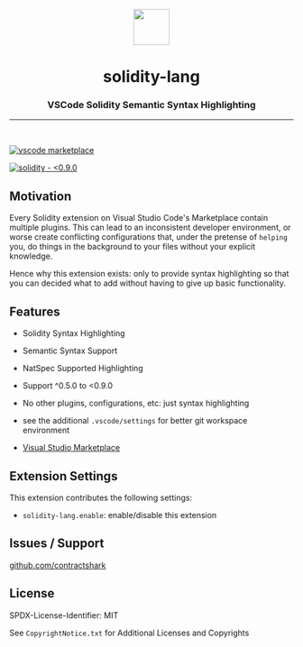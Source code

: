 <p align="center">
<img src='assets/icon.png' width=64>
	<h1 align="center">solidity-lang</h1>
 <h3 align="center"> VSCode Solidity Semantic Syntax Highlighting</h3>
 <p align="center">
<align="center">

---

<br>

[![vscode marketplace](https://badgen.net/vs-marketplace/v/contractshark.solidity-lang)](https://marketplace.visualstudio.com/items?itemName=ContractShark.solidity-lang)

[![solidity - <0.9.0](https://img.shields.io/badge/solidity-v0.9.0-2ea44f?logo=solidity)](https://github.com/manifoldfinance)

## Motivation

Every Solidity extension on Visual Studio Code's Marketplace contain multiple plugins. This can
lead to an inconsistent developer environment, or worse create conflicting configurations that,
under the pretense of `helping` you, do things in the background to your files without your explicit
knowledge.

Hence why this extension exists: only to provide syntax highlighting so that you can decided what
to add without having to give up basic functionality.

## Features

- Solidity Syntax Highlighting

- Semantic Syntax Support

- NatSpec Supported Highlighting

- Support ^0.5.0 to <0.9.0

- No other plugins, configurations, etc: just syntax highlighting

- see the additional `.vscode/settings` for better git workspace environment

- [Visual Studio Marketplace](https://marketplace.visualstudio.com/items?itemName=ContractShark.solidity-lang)

## Extension Settings

This extension contributes the following settings:

- `solidity-lang.enable`: enable/disable this extension

## Issues / Support

[github.com/contractshark](https://github.com/contractshark)

## License

SPDX-License-Identifier: MIT

See `CopyrightNotice.txt` for Additional Licenses and Copyrights
